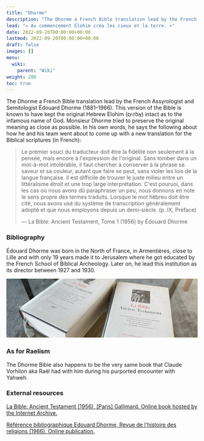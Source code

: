 ```yaml
---
title: "Dhorme"
description: "The Dhorme a French Bible translation lead by the French Assyrologist and Semitologist Édouard Dhorme (1881–1966)."
lead: "« Au commencement Élohim créa les cieux et la terre. »"
date: 2022-09-20T00:00:00+00:00
lastmod: 2022-09-20T00:00:00+00:00
draft: false
images: []
menu:
  wiki:
    parent: "Wiki"
weight: 200
toc: true
---
```


The Dhorme a French Bible translation lead by the French Assyrologist and Semitologist Édouard Dhorme (1881–1966). This version of the Bible is known to have kept the original Hebrew Elohim (אֱלֹהִים) intact as to the infamous name of God. Monsieur Dhorme tried to preserve the original meaning as close as possible. In his own words, he says the following about how he and his team went about to come up with a new translation for the Biblical scriptures (in French):  

> Le premier souci du traducteur doit être la fidélité non seulement à la pensée, mais encore à l'expression de l'original. Sans tomber dans un mot-à-mot intolérable, il faut chercher à conserver à la phrase sa saveur et sa couleur, autant que faire se peut, sans violer les lois de la langue française. Il est difficile de trouver le juste milieu entre un littéralisme étroit et une trop large interprétation. C'est pouruoi, dans les cas où nous avons dû paraphraser un peu, nous donnons en note le sens propre des termes traduits. Lorsque le mot hëbreu doit être citë, nous avons usé du système de transcription généralement adopté et que nous employons depuis un demi-siècle. (p. IX, Préface)
>
> — La Bible: Ancient Testament, Tome 1 (1956) by Édouard Dhorme

### Bibliography

Édouard Dhorme was born in the North of France, in Armentières, close to Lille and with only 19 years made it to Jerusalem where he got educated by the French School of Biblical Archeology. Later on, he lead this institution as its director between 1927 and 1930.

![Image](images/dhorme-bible-books.jpg "La Bible: Ancient Testament, Tome I & Tome II (1956) — Edouard Dhorme")


### As for Raelism 

The Dhorme Bible also happens to be the very same book that Claude Vorhilon aka Raël had with him during his purported encounter with Yahweh. 

### External resources

[La Bible: Ancient Testament (1956), [Paris] Gallimard. Online book hosted by the Internet Archive.](https://archive.org/details/labibleancientes0000unse/mode/2up)

[Référence bibliographique Edouard Dhorme, Revue de l'histoire des religions (1966). Online publication.](https://www.persee.fr/doc/rhr_0035-1423_1966_num_169_2_8335)
